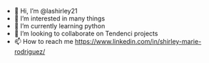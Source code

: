 - 👋 Hi, I’m @lashirley21
- 👀 I’m interested in many things
- 🌱 I’m currently learning python
- 💞️ I’m looking to collaborate on Tendenci projects
- 📫 How to reach me https://www.linkedin.com/in/shirley-marie-rodriguez/

<!---
lashirley21/lashirley21 is a ✨ special ✨ repository because its `README.md` (this file) appears on your GitHub profile.
You can click the Preview link to take a look at your changes.
--->
